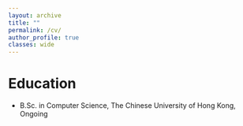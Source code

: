 ```yaml
---
layout: archive
title: ""
permalink: /cv/
author_profile: true
classes: wide
---
```


Education
======
* B.Sc. in Computer Science, The Chinese University of Hong Kong, Ongoing
